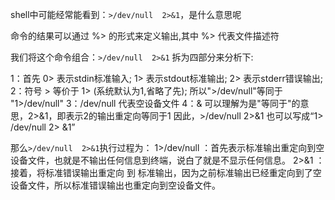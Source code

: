 shell中可能经常能看到：`>/dev/null  2>&1`，是什么意思呢

命令的结果可以通过 %> 的形式来定义输出,其中 %> 代表文件描述符

我们将这个命令组合：`>/dev/null  2>&1`  拆为四部分来分析下:

1：首先 0> 表示stdin标准输入; 1> 表示stdout标准输出; 2> 表示stderr错误输出; 
2：符号 >  等价于 1> (系统默认为1,省略了先); 所以">/dev/null"等同于 "1>/dev/null"
3：/dev/null 代表空设备文件
4：& 可以理解为是"等同于"的意思，2>&1，即表示2的输出重定向等同于1
因此，>/dev/null 2>&1 也可以写成“1> /dev/null 2> &1”

那么`>/dev/null  2>&1`执行过程为：
1>/dev/null ：首先表示标准输出重定向到空设备文件，也就是不输出任何信息到终端，说白了就是不显示任何信息。
2>&1 ：接着，将标准错误输出重定向 到 标准输出，因为之前标准输出已经重定向到了空设备文件，所以标准错误输出也重定向到空设备文件。